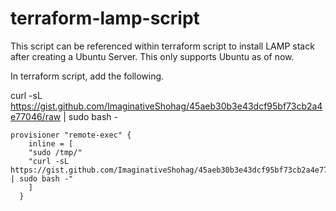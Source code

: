 # terraform-lamp-script
This script can be referenced within terraform script to install LAMP stack after creating a Ubuntu Server. This only supports Ubuntu as of now.


In terraform script, add the following.


curl -sL https://gist.github.com/ImaginativeShohag/45aeb30b3e43dcf95bf73cb2a4e77046/raw | sudo bash -

```
provisioner "remote-exec" { 
    inline = [
    "sudo /tmp/"
    "curl -sL https://gist.github.com/ImaginativeShohag/45aeb30b3e43dcf95bf73cb2a4e77046/raw | sudo bash -"
    ]
  }
```
